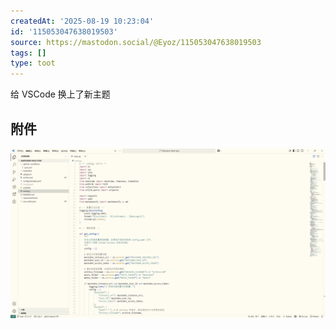 ```yaml
---
createdAt: '2025-08-19 10:23:04'
id: '115053047638019503'
source: https://mastodon.social/@Eyoz/115053047638019503
tags: []
type: toot
---
```


给 VSCode 换上了新主题
## 附件
![One Hunter Flexoki Light](../media/115053045762221876-7e35492eb3b76067.png)
